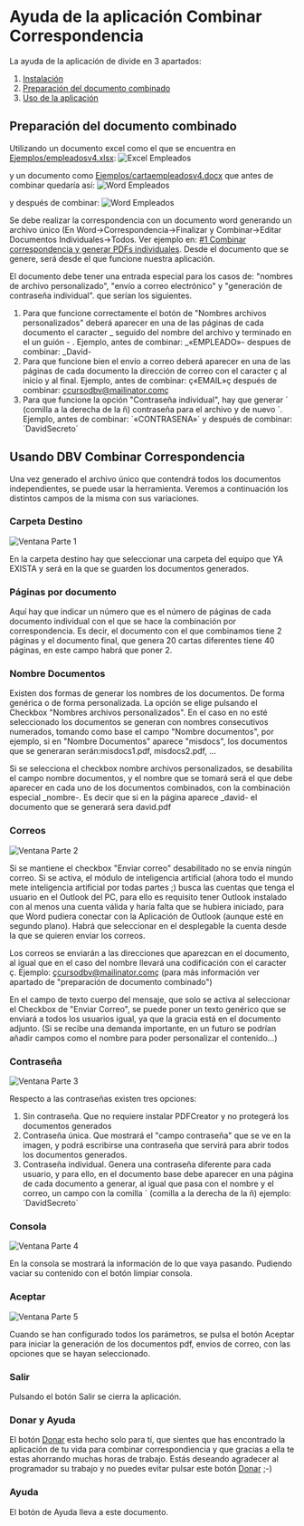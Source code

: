 # Ayuda de la aplicación Combinar Correspondencia
La ayuda de la aplicación de divide en 3 apartados:
1. [Instalación](https://github.com/davidbuenov/CombinarCorrespondencia/edit/main/README.md)
2. [Preparación del documento combinado](https://github.com/davidbuenov/CombinarCorrespondencia/blob/main/Ayuda.md#preparaci%C3%B3n-del-documento-combinado)
3. [Uso de la aplicación](https://github.com/davidbuenov/CombinarCorrespondencia/blob/main/Ayuda.md#usando-dbv-combinar-correspondencia)

## Preparación del documento combinado
 Utilizando un documento excel como el que se encuentra en [Ejemplos/empleadosv4.xlsx](Ejemplos/empleadosv4.xlsx):
 ![Excel Empleados](Imagenes/excel1.jpg)
 
 y un documento como [Ejemplos/cartaempleadosv4.docx](Ejemplos/cartaempleadosv4.docx) que antes de combinar quedaría así:
  ![Word Empleados](Imagenes/word1.jpg)
  
  y después de combinar:
   ![Word Empleados](Imagenes/word2.jpg)
 
 
 Se debe realizar la correspondencia con un documento word generando un archivo único (En Word->Correspondencia->Finalizar y Combinar->Editar Documentos Individuales->Todos. Ver ejemplo en: [#1 Combinar correspondencia y generar PDFs individuales](https://youtu.be/PJYR6Cc9ovU). Desde el documento que se genere, será desde el que funcione nuestra aplicación.
 
 El documento debe tener una entrada especial para los casos de: "nombres de archivo personalizado", "envio a correo electrónico" y "generación de contraseña individual". que serían los siguientes.
 1. Para que funcione correctamente el botón de "Nombres archivos personalizados"  deberá aparecer en una de las páginas de cada documento el caracter _ seguido del nombre del archivo y terminado en el un guión - . Ejemplo, antes de combinar: _«EMPLEADO»- despues de combinar: _David-
 2. Para que funcione bien el envío a correo deberá aparecer en una de las páginas de cada documento la dirección de correo con el caracter ç al inicio y al final. Ejemplo, antes de combinar: ç«EMAIL»ç después de combinar: çcursodbv@mailinator.comç
 3. Para que funcione la opción "Contraseña individual", hay que generar ´ (comilla a la derecha de la ñ)  contraseña para el archivo y de nuevo ´. Ejemplo, antes de combinar: ´«CONTRASENA»´  y después de combinar: ´DavidSecreto´
## Usando DBV Combinar Correspondencia
Una vez generado el archivo único que contendrá todos los documentos independientes, se puede usar la herramienta. Veremos a continuación los distintos campos de la misma con sus variaciones.
### Carpeta Destino
![Ventana Parte 1](Imagenes/ventanaparte1.jpg)

En la carpeta destino hay que seleccionar una carpeta del equipo que YA EXISTA y será en la que se guarden los documentos generados. 
### Páginas por documento
Aquí hay que indicar un número que es el número de páginas de cada documento individual con el que se hace la combinación por correspondencia. Es decir, el documento con el que combinamos tiene 2 páginas y el documento final, que genera 20 cartas diferentes tiene 40 páginas, en este campo habrá que poner 2. 
### Nombre Documentos
Existen dos formas de generar los nombres de los documentos. De forma genérica o de forma personalizada. La opción se elige pulsando el Checkbox "Nombres archivos personalizados". En el caso en no esté seleccionado los documentos se generan con nombres consecutivos numerados, tomando como base el campo "Nombre documentos", por ejemplo, si en "Nombre Documentos" aparece "misdocs", los documentos que se generaran serán:misdocs1.pdf, misdocs2.pdf, ...

Si se selecciona el checkbox nombre archivos personalizados, se desabilita el campo nombre documentos, y el nombre que se tomará será el que debe aparecer en cada uno de los documentos combinados, con la combinación especial _nombre-. Es decir que si en la página aparece _david-  el documento que se generará sera david.pdf  
### Correos
![Ventana Parte 2](Imagenes/ventanaparte2.jpg)

Si se mantiene el checkbox "Enviar correo" desabilitado no se envía ningún correo. 
Si se activa, el módulo de inteligencia artificial (ahora todo el mundo mete inteligencia artificial por todas partes ;) busca las cuentas que tenga el usuario en el Outlook del PC, para ello es requisito tener Outlook instalado con al menos una cuenta válida y haría falta que se hubiera iniciado, para que Word pudiera conectar con la Aplicación de Outlook (aunque esté en segundo plano).  Habrá que seleccionar en el desplegable la cuenta desde la que se quieren enviar los correos.

Los correos se enviarán a las direcciones que aparezcan en el documento, al igual que en el caso del nombre llevará una codificación con el caracter ç. Ejemplo:  çcursodbv@mailinator.comç (para más información ver apartado de "preparación de documento combinado")

En el campo de texto cuerpo del mensaje, que solo se activa al seleccionar el Checkbox de "Enviar Correo", se puede poner un texto genérico que se enviará a todos los usuarios igual, ya que la gracia está en el documento adjunto. (Si se recibe una demanda importante, en un futuro se podrían añadir campos como el nombre para poder personalizar el contenido...)

### Contraseña
![Ventana Parte 3](Imagenes/ventanaparte3.jpg)

Respecto a las contraseñas existen tres opciones:
1. Sin contraseña. Que no requiere instalar PDFCreator y no protegerá los documentos generados
2. Contraseña única. Que mostrará el "campo contraseña" que se ve en la imagen, y podrá escribirse una contraseña que servirá para abrir todos los documentos generados.
3. Contraseña individual. Genera una contraseña diferente para cada usuario, y para ello, en el documento base debe aparecer en una página de cada documento a generar, al igual que pasa con el nombre y el correo, un campo con la comilla ´ (comilla a la derecha de la ñ)  ejemplo: ´DavidSecreto´

### Consola
![Ventana Parte 4](Imagenes/ventanaparte4.jpg)

En la consola se mostrará la información de lo que vaya pasando. Pudiendo vaciar su contenido con el botón limpiar consola. 
### Aceptar
![Ventana Parte 5](Imagenes/ventanaparte5.jpg)

Cuando se han configurado todos los parámetros, se pulsa el botón Aceptar para iniciar la generación de los documentos pdf, envios de correo, con las opciones que se hayan seleccionado. 
### Salir
Pulsando el botón Salir se cierra la aplicación.
### Donar y Ayuda
El botón [Donar](https://www.paypal.com/donate?hosted_button_id=J5DXQN5VCBTVE) esta hecho solo para tí, que sientes que has encontrado la aplicación de tu vida para combinar correspondiencia y que gracias a ella te estas ahorrando muchas horas de trabajo. Estás deseando agradecer al programador su trabajo y no puedes evitar pulsar este botón [Donar](https://www.paypal.com/donate?hosted_button_id=J5DXQN5VCBTVE)  ;-)
### Ayuda
El botón de Ayuda lleva a este documento. 
